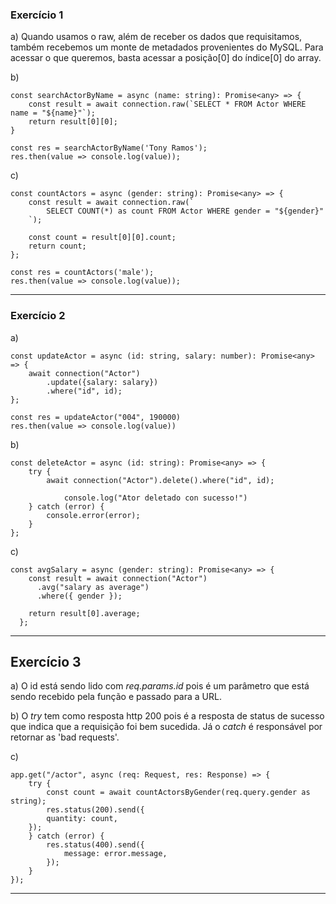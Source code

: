 ### Exercício 1
a) Quando usamos o raw, além de receber os dados que requisitamos, também recebemos um monte de metadados provenientes do MySQL. Para acessar o que queremos, basta acessar a posição[0] do índice[0] do array.

b)
```
const searchActorByName = async (name: string): Promise<any> => {
    const result = await connection.raw(`SELECT * FROM Actor WHERE name = "${name}"`);
    return result[0][0];
}

const res = searchActorByName('Tony Ramos');
res.then(value => console.log(value));
```

c)
```
const countActors = async (gender: string): Promise<any> => {
    const result = await connection.raw(`
        SELECT COUNT(*) as count FROM Actor WHERE gender = "${gender}"
    `);

    const count = result[0][0].count;
    return count;
};

const res = countActors('male');
res.then(value => console.log(value));
```

____________________________________________________________________________________

### Exercício 2
a)
```
const updateActor = async (id: string, salary: number): Promise<any> => {
    await connection("Actor")
        .update({salary: salary})
        .where("id", id);
};

const res = updateActor("004", 190000)
res.then(value => console.log(value))
```

b)
```
const deleteActor = async (id: string): Promise<any> => {
    try {
        await connection("Actor").delete().where("id", id);

            console.log("Ator deletado con sucesso!")
    } catch (error) {
        console.error(error);
    }
};
```

c)
```
const avgSalary = async (gender: string): Promise<any> => {
    const result = await connection("Actor")
      .avg("salary as average")
      .where({ gender });
  
    return result[0].average;
  };
```

____________________________________________________________________________________

## Exercício 3
a) O id está sendo lido com *req.params.id* pois é um parâmetro que está sendo recebido pela função e passado para a URL.

b) O *try* tem como resposta http 200 pois é a resposta de status de sucesso que indica que a requisição foi bem sucedida. Já o *catch* é responsável por retornar as 'bad requests'.

c)
```
app.get("/actor", async (req: Request, res: Response) => {
    try {
        const count = await countActorsByGender(req.query.gender as string);
        res.status(200).send({
        quantity: count,
    });
    } catch (error) {
        res.status(400).send({
            message: error.message,
        });
    }
});
```
____________________________________________________________________________________
